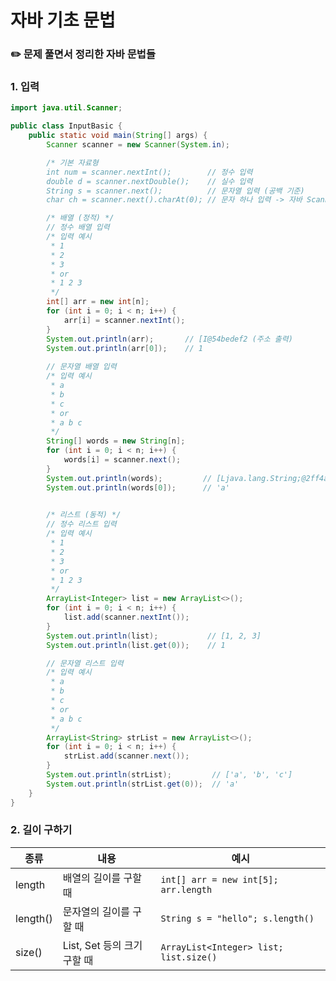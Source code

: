 # 자바 기초 문법 

### ✏️ 문제 풀면서 정리한 자바 문법들 
### 1. 입력

```java
import java.util.Scanner;

public class InputBasic {
    public static void main(String[] args) {
        Scanner scanner = new Scanner(System.in);

        /* 기본 자료형 
        int num = scanner.nextInt();        // 정수 입력
        double d = scanner.nextDouble();    // 실수 입력
        String s = scanner.next();          // 문자열 입력 (공백 기준)
        char ch = scanner.next().charAt(0); // 문자 하나 입력 -> 자바 Scanner은 String타입으로만 입력을 받기 때문에 char타입을 입력받는 기능이 없음. 따라서 charAt(0) 사용.

        /* 배열 (정적) */
        // 정수 배열 입력
        /* 입력 예시
         * 1
         * 2
         * 3
         * or
         * 1 2 3
         */
        int[] arr = new int[n];
        for (int i = 0; i < n; i++) {           
            arr[i] = scanner.nextInt(); 
        }
        System.out.println(arr);       // [I@54bedef2 (주소 출력)
        System.out.println(arr[0]);    // 1
        
        // 문자열 배열 입력
        /* 입력 예시
         * a
         * b
         * c
         * or 
         * a b c 
         */   
        String[] words = new String[n];
        for (int i = 0; i < n; i++) {
            words[i] = scanner.next();
        }
        System.out.println(words);         // [Ljava.lang.String;@2ff4acd0
        System.out.println(words[0]);      // 'a'
        

        /* 리스트 (동적) */
        // 정수 리스트 입력
        /* 입력 예시
         * 1
         * 2
         * 3
         * or
         * 1 2 3
         */
        ArrayList<Integer> list = new ArrayList<>();
        for (int i = 0; i < n; i++) {
            list.add(scanner.nextInt());
        }
        System.out.println(list);           // [1, 2, 3]
        System.out.println(list.get(0));    // 1

        // 문자열 리스트 입력
        /* 입력 예시
         * a
         * b
         * c
         * or 
         * a b c 
         */  
        ArrayList<String> strList = new ArrayList<>();
        for (int i = 0; i < n; i++) {
            strList.add(scanner.next());
        }
        System.out.println(strList);         // ['a', 'b', 'c']
        System.out.println(strList.get(0));  // 'a'
    }
}
```

### 2. 길이 구하기
| 종류    | 내용                            | 예시                           |
|---------|-------------------------------|--------------------------------|
| length   | 배열의 길이를 구할 때             | `int[] arr = new int[5]; arr.length` |
| length() | 문자열의 길이를 구할 때           | `String s = "hello"; s.length()` |
| size()   | List, Set 등의 크기 구할 때 | `ArrayList<Integer> list; list.size()` |
